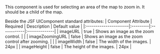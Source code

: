 This component is used for selecting an area of the map to zoom in. It should be a child of the map.

Beside the JSF UIComponent standard attributes:
| Component Attribute   | Required | Description | Default value |
|:----------------------|:---------|:------------|:--------------|
| imageURL              | true     | Shows an image as the zoom control. |               |
| imageZoomingURL       | false    | Shows an image as the zoom control after zooming. |               |
| imageWidth            | false    | The width of the images. | 24px          |
| imageHeight           | false    | The height of the images. | 24px          |